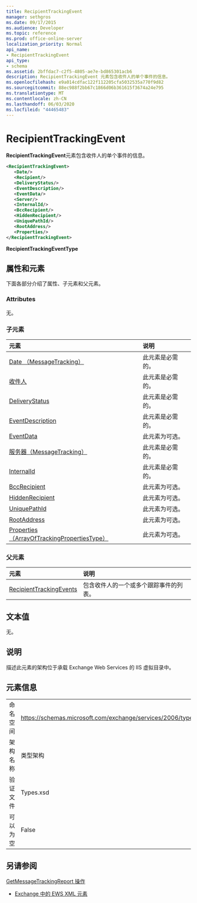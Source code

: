 ```yaml
---
title: RecipientTrackingEvent
manager: sethgros
ms.date: 09/17/2015
ms.audience: Developer
ms.topic: reference
ms.prod: office-online-server
localization_priority: Normal
api_name:
- RecipientTrackingEvent
api_type:
- schema
ms.assetid: 2bffdac7-c2f5-4805-ae7e-bd865301acb6
description: RecipientTrackingEvent 元素包含收件人的单个事件的信息。
ms.openlocfilehash: e9a014cdfac122f112205cfa5032535a770f9d82
ms.sourcegitcommit: 88ec988f2bb67c1866d06b361615f3674a24e795
ms.translationtype: MT
ms.contentlocale: zh-CN
ms.lasthandoff: 06/03/2020
ms.locfileid: "44465483"
---
```

# <a name="recipienttrackingevent"></a>RecipientTrackingEvent

**RecipientTrackingEvent**元素包含收件人的单个事件的信息。 
  
```XML
<RecipientTrackingEvent>
   <Date/>
   <Recipient/>
   <DeliveryStatus/>
   <EventDescription/>
   <EventData/>
   <Server/>
   <InternalId/>
   <BccRecipient/>
   <HiddenRecipient/>
   <UniquePathId/>
   <RootAddress/>
   <Properties/>
</RecipientTrackingEvent>
```

 **RecipientTrackingEventType**
## <a name="attributes-and-elements"></a>属性和元素

下面各部分介绍了属性、子元素和父元素。
  
### <a name="attributes"></a>Attributes

无。
  
### <a name="child-elements"></a>子元素

|**元素**|**说明**|
|:-----|:-----|
|[Date （MessageTracking）](date-messagetracking.md) <br/> |此元素是必需的。  <br/> |
|[收件人](recipient.md) <br/> |此元素是必需的。  <br/> |
|[DeliveryStatus](deliverystatus.md) <br/> |此元素是必需的。  <br/> |
|[EventDescription](eventdescription.md) <br/> |此元素是必需的。  <br/> |
|[EventData](eventdata.md) <br/> |此元素为可选。  <br/> |
|[服务器（MessageTracking）](server-messagetracking.md) <br/> |此元素是必需的。  <br/> |
|[InternalId](internalid.md) <br/> |此元素是必需的。  <br/> |
|[BccRecipient](bccrecipient.md) <br/> |此元素为可选。  <br/> |
|[HiddenRecipient](hiddenrecipient.md) <br/> |此元素为可选。  <br/> |
|[UniquePathId](uniquepathid.md) <br/> |此元素为可选。  <br/> |
|[RootAddress](rootaddress.md) <br/> |此元素为可选。  <br/> |
|[Properties （ArrayOfTrackingPropertiesType）](properties-arrayoftrackingpropertiestype.md) <br/> |此元素为可选。  <br/> |
   
### <a name="parent-elements"></a>父元素

|**元素**|**说明**|
|:-----|:-----|
|[RecipientTrackingEvents](recipienttrackingevents.md) <br/> |包含收件人的一个或多个跟踪事件的列表。  <br/> |
   
## <a name="text-value"></a>文本值

无。
  
## <a name="remarks"></a>说明

描述此元素的架构位于承载 Exchange Web Services 的 IIS 虚拟目录中。
  
## <a name="element-information"></a>元素信息

|||
|:-----|:-----|
|命名空间  <br/> |https://schemas.microsoft.com/exchange/services/2006/types  <br/> |
|架构名称  <br/> |类型架构  <br/> |
|验证文件  <br/> |Types.xsd  <br/> |
|可以为空  <br/> |False  <br/> |
   
## <a name="see-also"></a>另请参阅



[GetMessageTrackingReport 操作](getmessagetrackingreport-operation.md)


- [Exchange 中的 EWS XML 元素](ews-xml-elements-in-exchange.md)

